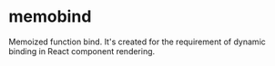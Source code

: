 # memobind
Memoized function bind. It's created for the requirement of dynamic binding in React component rendering.